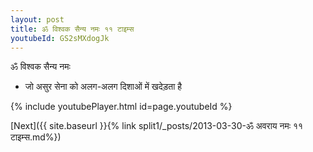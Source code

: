 ```yaml
---
layout: post
title: ॐ विश्वक सैन्य नमः ११ टाइम्स
youtubeId: GS2sMXdogJk
---
```

 
 
 ॐ विश्वक सैन्य नमः  
 
 -  जो असुर सेना को अलग-अलग दिशाओं में खदेड़ता है 
 
  
 
  
 
 
 
 
 
 


{% include youtubePlayer.html id=page.youtubeId %}
 
[Next]({{ site.baseurl }}{% link  split1/_posts/2013-03-30-ॐ अवराय नमः ११ टाइम्स.md%})
 

